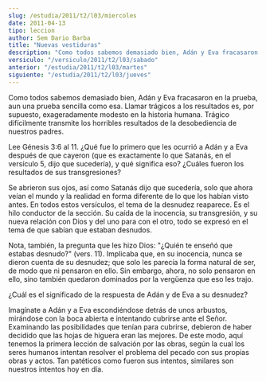 ```yaml
---
slug: /estudia/2011/t2/l03/miercoles
date: 2011-04-13
tipo: leccion
author: Sem Dario Barba
title: "Nuevas vestiduras"
description: "Como todos sabemos demasiado bien, Adán y Eva fracasaron en la prueba, aun una  prueba sencilla como esa. Llamar trágicos a los resultados es, por supuesto,  exageradamente modesto en la historia humana. Trágico difícilmente transmite  los horribles resultados de la desobedien..."
versiculo: "/versiculo/2011/t2/l03/sabado"
anterior: "/estudia/2011/t2/l03/martes"
siguiente: "/estudia/2011/t2/l03/jueves"
---
```


Como todos sabemos demasiado bien, Adán y Eva fracasaron en la prueba, aun una prueba sencilla como esa. Llamar trágicos a los resultados es, por supuesto, exageradamente modesto en la historia humana. Trágico difícilmente transmite los horribles resultados de la desobediencia de nuestros padres.

Lee Génesis 3:6 al 11. ¿Qué fue lo primero que les ocurrió a Adán y a Eva después de que cayeron (que es exactamente lo que Satanás, en el versículo 5, dijo que sucedería), y qué significa eso? ¿Cuáles fueron los resultados de sus transgresiones?

Se abrieron sus ojos, así como Satanás dijo que sucedería, solo que ahora veían el mundo y la realidad en forma diferente de lo que los habían visto antes. En todos estos versículos, el tema de la desnudez reaparece. Es el hilo conductor de la sección. Su caída de la inocencia, su transgresión, y su nueva relación con Dios y del uno para con el otro, todo se expresó en el tema de que sabían que estaban desnudos.

Nota, también, la pregunta que les hizo Dios: "¿Quién te enseñó que estabas desnudo?" (vers. 11). Implicaba que, en su inocencia, nunca se dieron cuenta de su desnudez; que solo les parecía la forma natural de ser, de modo que ni pensaron en ello. Sin embargo, ahora, no solo pensaron en ello, sino también quedaron dominados por la vergüenza que eso les trajo.

¿Cuál es el significado de la respuesta de Adán y de Eva a su desnudez?

Imagínate a Adán y a Eva escondiéndose detrás de unos arbustos, mirándose con la boca abierta e intentando cubrirse ante el Señor. Examinando las posibilidades que tenían para cubrirse, debieron de haber decidido que las hojas de higuera eran las mejores. De este modo, aquí tenemos la primera lección de salvación por las obras, según la cual los seres humanos intentan resolver el problema del pecado con sus propias obras y actos. Tan patéticos como fueron sus intentos, similares son nuestros intentos hoy en día.
